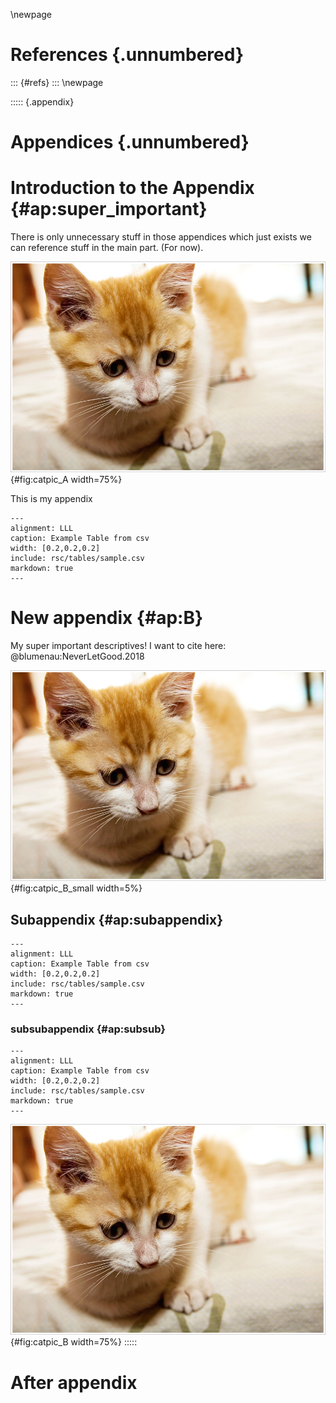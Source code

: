 \newpage

# References {.unnumbered}
::: {#refs}
:::
\newpage



::::: {.appendix}
# Appendices {.unnumbered}

# Introduction to the Appendix {#ap:super_important}

There is only unnecessary stuff in those appendices which just exists we can reference stuff in the main part. (For now).

![And another cat](rsc/images/cat.jpg){#fig:catpic_A width=75%}

This is my appendix

```{.table #tbl:desc}
---
alignment: LLL
caption: Example Table from csv
width: [0.2,0.2,0.2]
include: rsc/tables/sample.csv
markdown: true
---
```

# New appendix {#ap:B}

My super important descriptives! I want to cite here: @blumenau:NeverLetGood.2018

![A cat in the appendix](rsc/images/cat.jpg){#fig:catpic_B_small width=5%}

## Subappendix {#ap:subappendix}

```{.table #tbl:subap}
---
alignment: LLL
caption: Example Table from csv
width: [0.2,0.2,0.2]
include: rsc/tables/sample.csv
markdown: true
---
```

### subsubappendix {#ap:subsub}

```{.table #tbl:subsubap}
---
alignment: LLL
caption: Example Table from csv
width: [0.2,0.2,0.2]
include: rsc/tables/sample.csv
markdown: true
---
```

![A cat in the appendix](rsc/images/cat.jpg){#fig:catpic_B width=75%}
:::::

# After appendix
